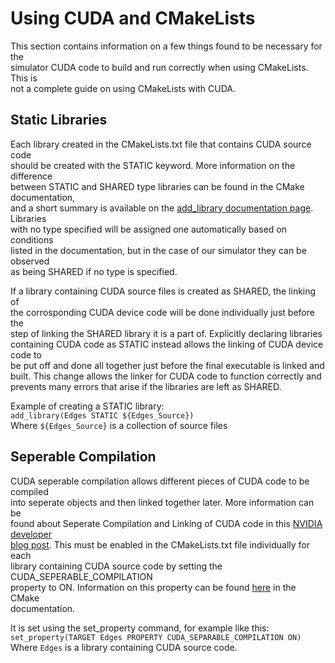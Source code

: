 
# Using CUDA and CMakeLists  

This section contains information on a few things found to be necessary for the  
simulator CUDA code to build and run correctly when using CMakeLists. This is  
not a complete guide on using CMakeLists with CUDA.    

## Static Libraries  

Each library created in the CMakeLists.txt file that contains CUDA source code  
should be created with the STATIC keyword. More information on the difference  
between STATIC and SHARED type libraries can be found in the CMake documentation,  
and a short summary is available on the [add_library documentation page](https://cmake.org/cmake/help/latest/command/add_library.html). Libraries  
with no type specified will be assigned one automatically based on conditions  
listed in the documentation, but in the case of our simulator they can be observed  
as being SHARED if no type is specified.   

If a library containing CUDA source files is created as SHARED, the linking of  
the corrosponding CUDA device code will be done individually just before the  
step of linking the SHARED library it is a part of. Explicitly declaring libraries  
containing CUDA code as STATIC instead allows the linking of CUDA device code to  
be put off and done all together just before the final executable is linked and  
built. This change allows the linker for CUDA code to function correctly and  
prevents many errors that arise if the libraries are left as SHARED.  

Example of creating a STATIC library:  
    ```add_library(Edges STATIC ${Edges_Source})```  
    Where `${Edges_Source}` is a collection of source files
 
## Seperable Compilation  

CUDA seperable compilation allows different pieces of CUDA code to be compiled  
into seperate objects and then linked together later. More information can be  
found about Seperate Compilation and Linking of CUDA code in this [NVIDIA developer  
blog post](https://developer.nvidia.com/blog/separate-compilation-linking-cuda-device-code/). This must be enabled in the CMakeLists.txt file individually for each  
library containing CUDA source code by setting the CUDA_SEPERABLE_COMPILATION  
property to ON. Information on this property can be found [here](https://cmake.org/cmake/help/latest/prop_tgt/CUDA_SEPARABLE_COMPILATION.html) in the CMake  
documentation.  

It is set using the set_property command, for example like this:  
    ```set_property(TARGET Edges PROPERTY CUDA_SEPARABLE_COMPILATION ON)```  
    Where `Edges` is a library containing CUDA source code. 